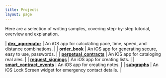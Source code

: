 ```yaml
---
title: Projects
layout: page
---
```

Here are a selection of writing samples, covering step-by-step tutorial, overview and explanation.

| [**dex_aggregator**](/dex_aggregator) | An iOS app for calculating pace, time, speed, and distance combinations. |
| [**order_book**](/order_book) | An iOS app for generating secure, easy to use, passwords. |
| [**perpetual_contracts**](/perpetual_contracts) | An iOS app for cataloging real ales. |
| [**request_signings**](/request_signing) | An iOS app for creating lists. |
| [**smart_contract_events**](/smart_contract_events) | An iOS app for creating notes. |
| [**subgraphs**](/subgraphs) | An iOS Lock Screen widget for emergency contact details. |
